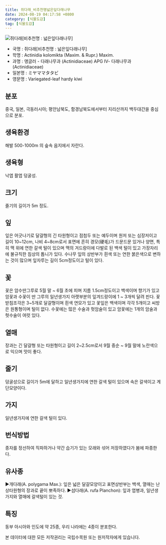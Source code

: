 ```yaml
---
title: 쥐다래_비추천명넓은잎다래나무
date: 2024-08-19 04:17:58 +0800
category: [식물도감]
tag: [식물도감]
---
```




![쥐다래[비추천명 : 넓은잎다래나무]](/fileUpload/plants/basic/Actinidiaceae/Actinidia/8847/8847_1_th2.JPG)
- 국명 : 쥐다래[비추천명 : 넓은잎다래나무]
- 학명 : Actinidia kolomikta (Maxim. & Rupr.) Maxim.
- 과명 : 앵글러 - 다래나무과 (Actinidiaceae) APG Ⅳ- 다래나무과 (Actinidiaceae)
- 일본명 : ミヤママタタビ
- 영문명 : Variegated-leaf hardy kiwi


## 분포
중국, 일본, 극동러시아; 평안남북도, 함경남북도에서부터 지리산까지 백두대간을 중심으로 분포.
## 생육환경
해발 500-1000m 의 숲속 음지에서 자란다.
## 생육형
낙엽 활엽 덩굴성.
## 크기
줄기의 길이가 5m 정도.
## 잎
잎은 어긋나기로 달걀형의 긴 타원형이고 점첨두 또는 예두이며 원저 또는 심장저이고 길이 10~12cm, 나비 4~8cm로서 표면에 흔히 경모(硬毛)가 드문드문 있거나 양면, 특히 맥 위에 연한 갈색 털이 있으며 맥의 겨드랑이에 다발로 된 백색 털이 있고 가장자리에 불규칙한 침상의 톱니가 있다. 수나무 잎의 상반부가 흰색 또는 연한 붉은색으로 변하는 것이 많으며 잎자루는 길이 5cm정도이고 털이 있다.
## 꽃
꽃은 암수딴그루로 5월 말 ~ 6월 초에 피며 지름 1.5cm정도이고 백색이며 향기가 있고 암꽃과 수꽃이 딴 그루의 일년생가지 아랫부분의 잎겨드랑이에 1 ~ 3개씩 달려 핀다. 꽃받침조각은 3~5개로 달걀형이며 흰색 연모가 있고 꽃잎은 백색이며 각각 5개이고 씨방은 원통형이며 털이 없다. 수꽃에는 많은 수술과 헛암술이 있고 암꽃에는 1개의 암술과 헛수술이 여럿 있다.
## 열매
장과는 긴 달걀형 또는 타원형이고 길이 2~2.5cm로서 9월 중순 ~ 9월 말에 노란색으로 익으며 맛이 좋다.
## 줄기
덩굴성으로 길이가 5m에 달하고 일년생가지에 연한 갈색 털이 있으며 속은 갈색이고 계단모양이다.
## 가지
일년생가지에 연한 갈색 털이 있다.
## 번식방법
종자를 정선하여 직파하거나 약간 습기가 있는 모래와 섞어 저장하였다가 봄에 파종한다.
## 유사종
▶개다래(A. polygama Max.): 잎은 넓은 달걀모양이고 표면상반부는 백색, 열매는 난상타원형의 장과로 끝이 뽀족하다.▶섬다래(A. rufa Planchon): 잎과 엽병과, 일년생가지와 열매에 갈색털이 있는 것.
## 특징
동부 아시아와 인도에 약 25종, 우리 나라에는 4종이 분포한다.






본 데이터에 대한 모든 저작권리는 국립수목원 또는 원저작자에게 있습니다.
